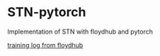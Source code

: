 # STN-pytorch
Implementation of STN with floydhub and pytorch

[training log from floydhub](https://www.floydhub.com/api/v1/resources/wbAmHfNpMNHS3WL3LYt8tN?content=true)
